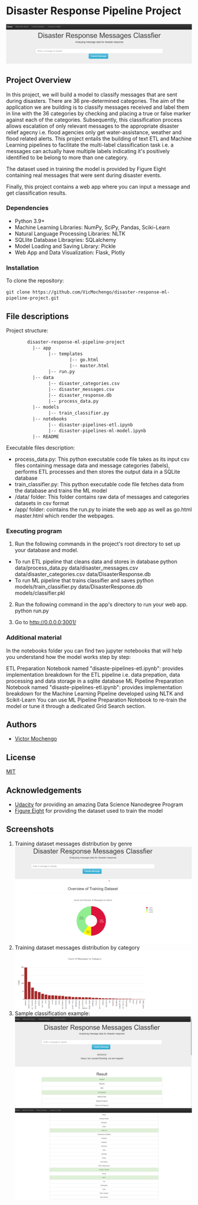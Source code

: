 
# Disaster Response Pipeline Project
![homepage header](https://github.com/VicMochengo/disaster-response-ml-pipeline-project/blob/master/screenshots/homepage-header.png)




## Project Overview

In this project, we will build a model to classify messages that are sent during disasters. There are 36 pre-determined categories. The aim of the application we are building is to classify messages received and label them in line with the 36 categories by checking and placing a true or false marker against each of the categories. Subsequently, this classification process allows escalation of only relevant messages to the appropriate disaster relief agecny i.e. flood agencies only get water-assistance, weather and flood related alerts. This project entails the building of text ETL and Machine Learning pipelines to facilitate the multi-label classification task i.e. a messages can actually have multiple labels indicating it's positively identified to be belong to more than one category.

The dataset used in training the model is provided by Figure Eight containing real messages that were sent during disaster events.

Finally, this project contains a web app where you can input a message and get classification results.


### Dependencies
 - Python 3.9+
 - Machine Learning Libraries: NumPy, SciPy, Pandas, Sciki-Learn
 - Natural Language Processing Libraries: NLTK
 - SQLlite Database Libraqries: SQLalchemy
 - Model Loading and Saving Library: Pickle
 - Web App and Data Visualization: Flask, Plotly


### Installation
To clone the repository:
```
git clone https://github.com/VicMochengo/disaster-response-ml-pipeline-project.git
```

## File descriptions
Project structure:
```
        disaster-response-ml-pipeline-project
          |-- app
                |-- templates
                        |-- go.html
                        |-- master.html
                |-- run.py
          |-- data
                |-- disaster_categories.csv
                |-- disaster_messages.csv
                |-- disaster_response.db
                |-- process_data.py
          |-- models
                |-- train_classifier.py
          |-- notebooks
                |-- disaster-pipelines-etl.ipynb
                |-- disaster-pipelines-ml-model.ipynb
          |-- README
```
Executable files description:
 - process_data.py: This python executable code file takes as its input csv files containing message data and message categories (labels), performs ETL processes and then stores the output data in a SQLite database
 - train_classifier.py: This python executable code file fetches data from the database and trains the ML model
 - /data/ folder: This folder contains raw data of messages and categories datasets in csv format
 - /app/ folder: cointains the run.py to iniate the web app as well as go.html master.html which render the webpages.


### Executing program

1. Run the following commands in the project's root directory to set up your database and model.
 * To run ETL pipeline that cleans data and stores in database python data/process_data.py data/disaster_messages.csv data/disaster_categories.csv data/DisasterResponse.db
 * To run ML pipeline that trains classifier and saves python models/train_classifier.py data/DisasterResponse.db models/classifier.pkl

2. Run the following command in the app's directory to run your web app. python run.py

3. Go to http://0.0.0.0:3001/


### Additional material

In the notebooks folder you can find two jupyter notebooks that will help you understand how the model works step by step:

ETL Preparation Notebook named "disaste-pipelines-etl.ipynb": provides implementation breakdown for the ETL pipeline i.e. data prepation, data processing and data storage in a sqlite database
ML Pipeline Preparation Notebook named "disaste-pipelines-etl.ipynb": provides implementation breakdown for the Machine Learning Pipeline developed using NLTK and Scikit-Learn
You can use ML Pipeline Preparation Notebook to re-train the model or tune it through a dedicated Grid Search section.

## Authors

- [Victor Mochengo](https://www.github.com/VicMochengo)

## License

[MIT](https://choosealicense.com/licenses/mit/)


## Acknowledgements

 - [Udacity](https://www.udacity.com/) for providing an amazing Data Science Nanodegree Program
 - [Figure Eight](https://www.figure-eight.com/) for providing the dataset used to train the model

## Screenshots

1. Training dataset messages distribution by genre
![Training dataset messages distribution by genre](https://github.com/VicMochengo/disaster-response-ml-pipeline-project/blob/master/screenshots/data_summary_genre.png)
2. Training dataset messages distribution by category
![Training dataset messages distribution by category](https://github.com/VicMochengo/disaster-response-ml-pipeline-project/blob/master/screenshots/data_summary_categories.png)
3. Sample classification example:
![Sample classification screenshot 1](https://github.com/VicMochengo/disaster-response-ml-pipeline-project/blob/master/screenshots/example_text_classification_1a.png)
![Sample classification screenshot 2](https://github.com/VicMochengo/disaster-response-ml-pipeline-project/blob/master/screenshots/example_text_classification_1b.png)